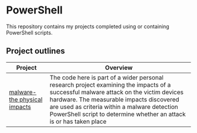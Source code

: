 # PowerShell
This repository contains my projects completed using or containing PowerShell scripts.

## Project outlines
|Project| Overview|
|-------|--------|
|[malware-the physical impacts](/malware-the%20physical%20impacts/)|The code here is part of a wider personal research project examining the impacts of a successful malware attack on the victim devices hardware. The measurable impacts discovered are used as criteria within a malware detection PowerShell script to determine whether an attack is or has taken place|
